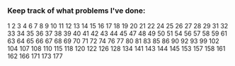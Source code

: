 ### Keep track of what problems I've done:
1
2
3
4
6
7
8
9
10
11
12
13
14
15
16
17 
18
19
20
21
22
24
25
26
27
28
29
31
32
33
34
35
36
37
38
39
40
41
42
43
44
45
47
48
49
50
51
54
56
57
58
59
61
63
64
65
66
67
68
69
70
71
72
74
76
77
80
81
83
85
86
90
92
93
99
102
104
107
108
110
115
118
120
122
126
128
134
141
143
144
145
153
157
158
161
162
166
171
173
177
